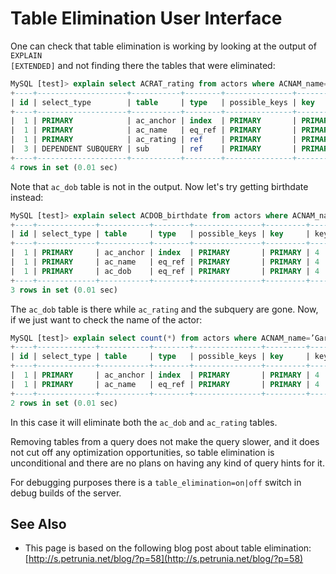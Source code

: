 # Table Elimination User Interface

One can check that table elimination is working by looking at the
output of <code class="highlight fixed" style="white-space:pre-wrap">EXPLAIN [EXTENDED]</code> and not finding there the
tables that were eliminated:

```sql
MySQL [test]> explain select ACRAT_rating from actors where ACNAM_name=’Gary Oldman’;
+----+--------------------+-----------+--------+---------------+---------+---------+----------------------+------+-------------+
| id | select_type        | table     | type   | possible_keys | key     | key_len | ref                  | rows | Extra       |
+----+--------------------+-----------+--------+---------------+---------+---------+----------------------+------+-------------+
|  1 | PRIMARY            | ac_anchor | index  | PRIMARY       | PRIMARY | 4       | NULL                 |    2 | Using index |
|  1 | PRIMARY            | ac_name   | eq_ref | PRIMARY       | PRIMARY | 4       | test.ac_anchor.AC_ID |    1 | Using where |
|  1 | PRIMARY            | ac_rating | ref    | PRIMARY       | PRIMARY | 4       | test.ac_anchor.AC_ID |    1 |             |
|  3 | DEPENDENT SUBQUERY | sub       | ref    | PRIMARY       | PRIMARY | 4       | test.ac_rating.AC_ID |    1 | Using index |
+----+--------------------+-----------+--------+---------------+---------+---------+----------------------+------+-------------+
4 rows in set (0.01 sec)
```

Note that <code class="highlight fixed" style="white-space:pre-wrap">ac_dob</code> table is not in the output. Now let's try
getting birthdate instead:

```sql
MySQL [test]> explain select ACDOB_birthdate from actors where ACNAM_name=’Gary Oldman’;
+----+-------------+-----------+--------+---------------+---------+---------+----------------------+------+-------------+
| id | select_type | table     | type   | possible_keys | key     | key_len | ref                  | rows | Extra       |
+----+-------------+-----------+--------+---------------+---------+---------+----------------------+------+-------------+
|  1 | PRIMARY     | ac_anchor | index  | PRIMARY       | PRIMARY | 4       | NULL                 |    2 | Using index |
|  1 | PRIMARY     | ac_name   | eq_ref | PRIMARY       | PRIMARY | 4       | test.ac_anchor.AC_ID |    1 | Using where |
|  1 | PRIMARY     | ac_dob    | eq_ref | PRIMARY       | PRIMARY | 4       | test.ac_anchor.AC_ID |    1 |             |
+----+-------------+-----------+--------+---------------+---------+---------+----------------------+------+-------------+
3 rows in set (0.01 sec)
```

The <code class="highlight fixed" style="white-space:pre-wrap">ac_dob</code> table is there while <code class="highlight fixed" style="white-space:pre-wrap">ac_rating</code>
and the subquery are gone. Now, if we just want to check the name of the actor:

```sql
MySQL [test]> explain select count(*) from actors where ACNAM_name=’Gary Oldman’;
+----+-------------+-----------+--------+---------------+---------+---------+----------------------+------+-------------+
| id | select_type | table     | type   | possible_keys | key     | key_len | ref                  | rows | Extra       |
+----+-------------+-----------+--------+---------------+---------+---------+----------------------+------+-------------+
|  1 | PRIMARY     | ac_anchor | index  | PRIMARY       | PRIMARY | 4       | NULL                 |    2 | Using index |
|  1 | PRIMARY     | ac_name   | eq_ref | PRIMARY       | PRIMARY | 4       | test.ac_anchor.AC_ID |    1 | Using where |
+----+-------------+-----------+--------+---------------+---------+---------+----------------------+------+-------------+
2 rows in set (0.01 sec)
```

In this case it will eliminate both the <code class="highlight fixed" style="white-space:pre-wrap">ac_dob</code> and
<code class="highlight fixed" style="white-space:pre-wrap">ac_rating</code> tables.

Removing tables from a query does not make the query slower, and it does not
cut off any optimization opportunities, so table elimination is unconditional
and there are no plans on having any kind of query hints for it.

For debugging purposes there is a <code class="highlight fixed" style="white-space:pre-wrap">table_elimination=on|off</code>
switch in debug builds of the server.

## See Also

- This page is based on the following blog post about table elimination:
  [http://s.petrunia.net/blog/?p=58](http://s.petrunia.net/blog/?p=58)